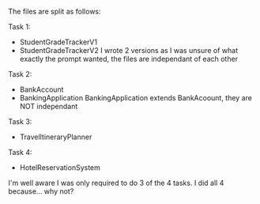 The files are split as follows:

Task 1:
- StudentGradeTrackerV1
- StudentGradeTrackerV2
  I wrote 2 versions as I was unsure of what exactly the prompt wanted, the files are independant of each other

Task 2:
- BankAccount
- BankingApplication
  BankingApplication extends BankAcoount, they are NOT independant

Task 3:
- TravelItineraryPlanner

Task 4:
- HotelReservationSystem

I'm well aware I was only required to do 3 of the 4 tasks. I did all 4 because... why not?
